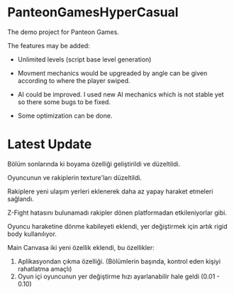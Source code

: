 # PanteonGamesHyperCasual
The demo project for Panteon Games.

The features may be added:

* Unlimited levels (script base level generation)

* Movment mechanics would be upgreaded by angle can be given according to where the player swiped.

* AI could be improved. I used new AI mechanics which is not stable yet so there some bugs to be fixed.

* Some optimization can be done.

# Latest Update

Bölüm sonlarında ki boyama özelliği geliştirildi ve düzeltildi.

Oyuncunun ve rakiplerin texture'ları düzeltildi.

Rakiplere yeni ulaşım yerleri eklenerek daha az yapay haraket etmeleri sağlandı.

Z-Fight hatasını bulunamadı rakipler dönen platformadan etkileniyorlar gibi.

Oyuncu haraketine dönme kabileyeti eklendi, yer değiştirmek için artık rigid body kullanılıyor.

Main Canvasa iki yeni özellik eklendi, bu özellikler: 
1. Aplikasyondan çıkma özelliği. (Bölümlerin başında, kontrol eden kişiyi rahatlatma amaçlı)
2. Oyun içi oyuncunun yer değiştirme hızı ayarlanabilir hale geldi (0.01 - 0.10)
